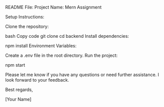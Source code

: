 README File:
Project Name: Mern Assignment

Setup Instructions:

Clone the repository:

bash
Copy code
git clone 
cd backend
Install dependencies:

npm install
Environment Variables:

Create a .env file in the root directory.
Run the project:

npm start


Please let me know if you have any questions or need further assistance. I look forward to your feedback.

Best regards,

[Your Name]

